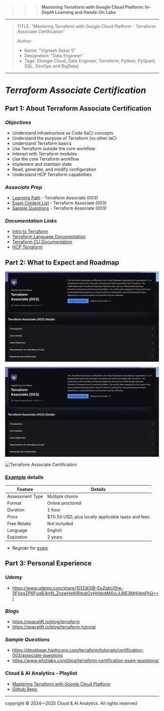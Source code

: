 >>> **Mastering Terraform with Google Cloud Platform: In-Depth Learning and Hands-On Labs** 
------------------------------------------------------------------------------------------------------------------------------------------------------------------------

> TITLE: "Mastering Terraform with Google Cloud Platform  - Terraform Associate Certification"
> 
> Author:
  >- Name: "Vignesh Sekar S"
  >- Designation: "Data Engineer"
  >- Tags: [Google Cloud, Data Engineer, Terraform, Python, PySpark, SQL, DevOps and BigData]

-----------------------------------------------------------------------------------------------------------------------------------------------------------------------

# *Terraform Associate Certification*

## **Part 1: About Terraform Associate Certification** 

### ***Objectives***

- Understand Infrastructure as Code (IaC) concepts
- Understand the purpose of Terraform (vs other IaC)
- Understand Terraform basics
- Use Terraform outside the core workflow
- Interact with Terraform modules
- Use the core Terraform workflow
- Implement and maintain state
- Read, generate, and modify configuration
- Understand HCP Terraform capabilities

### ***Associate Prep***

- [Learning Path](https://developer.hashicorp.com/terraform/tutorials/certification-003) - Terraform Associate (003)
- [Exam Content List](https://developer.hashicorp.com/terraform/tutorials/certification-003/associate-review-003) - Terraform Associate (003)
- [Sample Questions](https://developer.hashicorp.com/terraform/tutorials/certification-003/associate-questions) - Terraform Associate (003)


### ***Documentation Links***

- [Intro to Terraform](https://developer.hashicorp.com/terraform/intro)
- [Terraform Language Documentation](https://developer.hashicorp.com/terraform/language)
- [Terraform CLI Documentation](https://developer.hashicorp.com/terraform/cli)
- [HCP Terraform](https://developer.hashicorp.com/terraform/cloud-docs)


## **Part 2: What to Expect and Roadmap**

![Terraform Associate Certification](./terraform-certifications/imgs/exam_details.png)

![Terraform Associate Certification](./terraform-certifications/imgs/exam_details.png)

![Terraform Associate Certification](./imgs/exam_details.png)

### [Example](https://developer.hashicorp.com/certifications/infrastructure-automation) details

| Feature | Details |
|---|---|
| Assessment Type | Multiple choice |
| Format | Online proctored |
| Duration | 1 hour |
| Price | $70.50 USD, plus locally applicable taxes and fees |
| Free Retake | Not included |
| Language | English |
| Expiration | 2 years |

- Register for [exam](https://auth.hashicorp.com/u/login/identifier?state=hKFo2SBmOHRvTTA5TV9UdFdGZ3JzV2tMRWZ4ek9sQUk4ZzlrcqFur3VuaXZlcnNhbC1sb2dpbqN0aWTZIHNRejc1Njd0QmVFUlFZa3p2Zkk1Q2FYTWg4QVJacURHo2NpZNkgVDRZMWUzTFVPMjAwWEhReDdRYW45aTlaamQ2QjZwdTY)



## **Part 3: Personal Experience**

### ***Udemy***

- https://www.udemy.com/share/101ZdI3@-EpZpbU0he-3FVpsZP6FsqlE4mN_ZnxwHsKtRdubOvHtjhbdM4yLjL8IE3MHj4mFhQ==/ 

### ***Blogs***

- https://spacelift.io/blog/terraform
- https://spacelift.io/blog/terraform-tutorial

### ***Sample Questions***

- https://developer.hashicorp.com/terraform/tutorials/certification-003/associate-questions 
- https://www.whizlabs.com/blog/terraform-certification-exam-questions/ 


### **Cloud & AI Analytics - Playlist**

- [Mastering Terraform with Google Cloud Platform](https://youtu.be/J-5gEzfH07o?si=TwFftCIm9WcD33fp)
- [Github Repo](https://github.com/vigneshSs-07/Mastering-Terraform-with-Google-Cloud-Platform.git)


-----------------------------------------------------------------------------------------------------------------------------------------------------------------

  <div class="footer">
              copyright © 2024—2025 Cloud & AI Analytics. 
                                      All rights reserved
          </div>